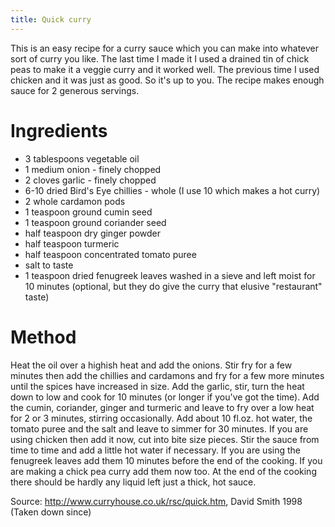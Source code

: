 ```yaml
---
title: Quick curry
---
```


This is an easy recipe for a curry sauce which you can make into whatever sort of curry you like. The last time I made it I used a drained tin of chick peas to make it a veggie curry and it worked well. The previous time I used chicken and it was just as good. So it's up to you. The recipe makes enough sauce for 2 generous servings.

# Ingredients
* 3 tablespoons vegetable oil
* 1 medium onion - finely chopped
* 2 cloves garlic - finely chopped
* 6-10 dried Bird's Eye chillies - whole (I use 10 which makes a hot curry)
* 2 whole cardamon pods
* 1 teaspoon ground cumin seed
* 1 teaspoon ground coriander seed
* half teaspoon dry ginger powder
* half teaspoon turmeric
* half teaspoon concentrated tomato puree
* salt to taste
* 1 teaspoon dried fenugreek leaves washed in a sieve and left moist for 10 minutes (optional, but they do give the curry that elusive "restaurant" taste)

# Method
Heat the oil over a highish heat and add the onions. Stir fry for a few minutes then add the chillies and cardamons and fry for a few more minutes until the spices have increased in size. Add the garlic, stir, turn the heat down to low and cook for 10 minutes (or longer if you've got the time). Add the cumin, coriander, ginger and turmeric and leave to fry over a low heat for 2 or 3 minutes, stirring occasionally. Add about 10 fl.oz. hot water, the tomato puree and the salt and leave to simmer for 30 minutes. If you are using chicken then add it now, cut into bite size pieces. Stir the sauce from time to time and add a little hot water if necessary. If you are using the fenugreek leaves add them 10 minutes before the end of the cooking. If you are making a chick pea curry add them now too. At the end of the cooking there should be hardly any liquid left just a thick, hot sauce.

Source: <http://www.curryhouse.co.uk/rsc/quick.htm>, David Smith 1998 (Taken down since)
